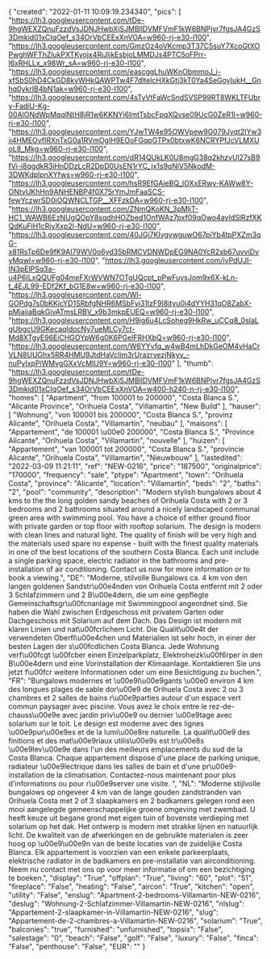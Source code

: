 {
"created": "2022-01-11 10:09:19.234340",
"pics": [
"https://lh3.googleusercontent.com/tDe-9hgWEXZQnuFzzdVsJDNJHwbXjSJMBllDVMFVmF1kW6BNPjvr7fgsJA4GzS3Dmkid01xCIqOef_s34OrVbCEExXnVOA=w960-rj-e30-l100",
"https://lh3.googleusercontent.com/GmzOz4oVKcmp3T37C5suY7XcoGtXOPwghWFThZlukPXTKyojx4RjJljkEsbjoLMMDJs4PTC5oFPrr-l6xRHLLx_x98Wr_sA=w960-rj-e30-l100",
"https://lh3.googleusercontent.com/eascggLhuWKnObmmoJ_i-xfSbS0hD4CkGD8kyWHkQAWPTw4F7dltelcHXkGtj3kT0Ya4SeGoyIukH__Gnhq0ykrIB4bN1ak=w960-rj-e30-l100",
"https://lh3.googleusercontent.com/4sTyVtFaWcSndSVSP99RT8WKLTFUbry-FadiU-Kg-00AlONdWpMqqlNtH8jR1w6KKNYj6ImtTsbcFpqXQvse09UcG0ZeR1I=w960-rj-e30-l100",
"https://lh3.googleusercontent.com/YJwTW4e95OWVpew9G079Jyqt2IYw3ii4HMEOvfIRXnTxG0a1RVmOgIH9EOoFGqpGTPx0btxwK6NCRYPfJcVLMXUoL8_Mkg=w960-rj-e30-l100",
"https://lh3.googleusercontent.com/dR14QUkLK0U8mgG38q2khzvUl27sB9fVi-i8qgdkR3iHnDDzLcR2DpD0UsEN1rYC_jx1s9qNiV5NkodM-3DWKdplpnXYfws=w960-rj-e30-l100",
"https://lh3.googleusercontent.com/hsR9EfGAieBQ_lOXxERwv-KAWw8Y-ONtvUKhHn9ANHENBP4f0X75rYmJmFaaSCS-fewYczwrSD0iOQWNCLTGP__XFFzkDA=w960-rj-e30-l100",
"https://lh3.googleusercontent.com/ZNmQKoKN_3pMljT-HC1_WAWB6EzNUgQOpY8sqdhHOZbed1OnfWAz7pxf09qOwo4ayIdSlRzfXKQdKuFlH1cRjyXxp2l-NdU=w960-rj-e30-l100",
"https://lh3.googleusercontent.com/40JGj7KIvgywguwO67piYb4tpPXZm3qG-x81RsTp6De9fK9AI79WV0o6yd35bRMCVDNWDpEG9NA0YcR2xb67uvviDvyMqwI=w960-rj-e30-l100",
"https://lh3.googleusercontent.com/jvPdUJI-IN3pElPSq3a-u4P6ILxQQUFg04meFXrWVWN7OTgUQcpt_pPwFuysJom9x6X-kLn-t_4EJL99-EDf2Kf_bG1E8w=w960-rj-e30-l100",
"https://lh3.googleusercontent.com/Wl-GOPdg7s0bKKjcYD1SRbfgNHR6MSbFyi31lzF9I8ityu0i4dYYH31qO8ZabX-pMjaiiaBqkGivATmsLRBV_x9b3mkpEUEQ=w960-rj-e30-l100",
"https://lh3.googleusercontent.com/H9ig6u4LcSoheg9HkRw_uCCq8_0slaLgUbgcU9GKecaqIdocNy7ueMLCy7ct-Md8XTgyE96EiCHGOYpW6g0K6PGelFRHXbQ=w960-rj-e30-l100",
"https://lh3.googleusercontent.com/W6YYvfq_w4wB4mLhDkGeOM4vHaCrVLN8UUGhx5RR4HMU9JtdHaVclim3rUrazrvezjNkyv_-nuPyIxpPiWMvgGXxVcMIU9Y=w960-rj-e30-l100"
],
"thumb": "https://lh3.googleusercontent.com/tDe-9hgWEXZQnuFzzdVsJDNJHwbXjSJMBllDVMFVmF1kW6BNPjvr7fgsJA4GzS3Dmkid01xCIqOef_s34OrVbCEExXnVOA=w400-h240-n-rj-e30-l100",
"homes": [
"Apartment",
"from 100001 to 200000",
"Costa Blanca S.",
"Alicante Province",
"Orihuela Costa",
"Villamartin",
"New Build"
],
"hauser": [
"Wohnung",
"von 100001 bis 200000",
"Costa Blanca S.",
"provinz Alicante",
"Orihuela Costa",
"Villamartin",
"neubau"
],
"maisons": [
"Appartement",
"de 100001 \u00e0 200000",
"Costa Blanca S.",
"Province Alicante",
"Orihuela Costa",
"Villamartin",
"nouvelle"
],
"huizen": [
"Appartement",
"van 100001 tot 200000",
"Costa Blanca S.",
"provincie Alicante",
"Orihuela Costa",
"Villamartin",
"Nieuwbouw"
],
"lastedited": "2022-03-09 11:21:11",
"ref": "NEW-0216",
"price": "187500",
"originalprice": "170000",
"frequency": "sale",
"ptype": "Apartment",
"town": "Orihuela Costa",
"province": "Alicante",
"location": "Villamartin",
"beds": "2",
"baths": "2",
"pool": "community",
"description": "Modern stylish bungalows about 4 kms to the the long golden sandy beaches of Orihuela Costa with 2 or 3 bedrooms and 2 bathrooms situated around a nicely landscaped communal green area with swimming pool. You have a choice of either ground floor with private garden or top floor with rooftop solarium. The design is modern with clean lines and natural light. The quality of finish will be very high and the materials used spare no expense - built with the finest quality materials in one of the best locations of the southern Costa Blanca. Each unit include a single parking space, electric radiator in the bathrooms and pre-installation of air conditioning. Contact us now for more information or to book a viewing.",
"DE": "Moderne, stilvolle Bungalows ca. 4 km von den langen goldenen Sandstr\u00e4nden von Orihuela Costa entfernt mit 2 oder 3 Schlafzimmern und 2 B\u00e4dern, die um eine gepflegte Gemeinschaftsgr\u00fcnanlage mit Swimmingpool angeordnet sind. Sie haben die Wahl zwischen Erdgeschoss mit privatem Garten oder Dachgeschoss mit Solarium auf dem Dach. Das Design ist modern mit klaren Linien und nat\u00fcrlichem Licht. Die Qualit\u00e4t der verwendeten Oberfl\u00e4chen und Materialien ist sehr hoch, in einer der besten Lagen der s\u00fcdlichen Costa Blanca. Jede Wohnung verf\u00fcgt \u00fcber einen Einzelparkplatz, Elektroheizk\u00f6rper in den B\u00e4dern und eine Vorinstallation der Klimaanlage. Kontaktieren Sie uns jetzt f\u00fcr weitere Informationen oder um eine Besichtigung zu buchen.",
"FR": "Bungalows modernes et \u00e9l\u00e9gants \u00e0 environ 4 km des longues plages de sable dor\u00e9 de Orihuela Costa avec 2 ou 3 chambres et 2 salles de bains r\u00e9parties autour d'un espace vert commun paysager avec piscine. Vous avez le choix entre le rez-de-chauss\u00e9e avec jardin priv\u00e9 ou dernier \u00e9tage avec solarium sur le toit. Le design est moderne avec des lignes \u00e9pur\u00e9es et de la lumi\u00e8re naturelle. La qualit\u00e9 des finitions et des mat\u00e9riaux utilis\u00e9s est tr\u00e8s \u00e9lev\u00e9e dans l'un des meilleurs emplacements du sud de la Costa Blanca. Chaque appartement dispose d'une place de parking unique, radiateur \u00e9lectrique dans les salles de bain et d'une pr\u00e9-installation de la climatisation. Contactez-nous maintenant pour plus d'informations ou pour r\u00e9server une visite. ",
"NL": "Moderne stijlvolle bungalows op ongeveer 4 km van de lange gouden zandstranden van Orihuela Costa met 2 of 3 slaapkamers en 2 badkamers gelegen rond een mooi aangelegde gemeenschappelijke groene omgeving met zwembad. U heeft keuze uit begane grond met eigen tuin of bovenste verdieping met solarium op het dak. Het ontwerp is modern met strakke lijnen en natuurlijk licht. De kwaliteit van de afwerkingen en de gebruikte materialen is zeer hoog op \u00e9\u00e9n van de beste locaties van de zuidelijke Costa Blanca. Elk appartement is voorzien van een enkele parkeerplaats, elektrische radiator in de badkamers en pre-installatie van airconditioning. Neem nu contact met ons op voor meer informatie of om een bezichtiging te boeken.",
"display": "True",
"offplan": "True",
"living": "60",
"plot": "51",
"fireplace": "False",
"heating": "False",
"aircon": "True",
"kitchen": "open",
"utility": "False",
"enslug": "Apartment-2-bedrooms-Villamartin-NEW-0216",
"deslug": "Wohnung-2-Schlafzimmer-Villamartin-NEW-0216",
"nlslug": "Appartement-2-slaapkamer-in-Villamartin-NEW-0216",
"slug": "Appartement-de-2-chambres-a-Villamartin-NEW-0216",
"solarium": "True",
"balconies": "true",
"furnished": "unfurnished",
"topsix": "False",
"salestage": "0",
"beach": "False",
"golf": "False",
"luxury": "False",
"finca": "False",
"penthouse": "False",
"EUR": ""
}